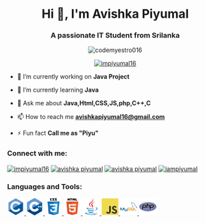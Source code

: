 <h1 align="center">Hi 👋, I'm Avishka Piyumal</h1>
<h3 align="center">A passionate IT Student from Srilanka</h3>

<p align="center"> <img src="https://komarev.com/ghpvc/?username=codemyestro016&label=Profile%20views&color=0e75b6&style=flat" alt="codemyestro016" /> </p>


<p align="center"> <a href="https://twitter.com/impiyumal16" target="blank"><img src="https://img.shields.io/twitter/follow/impiyumal16?logo=twitter&style=for-the-badge" alt="impiyumal16" /></a> </p>

- 🔭 I’m currently working on **Java Project**

- 🌱 I’m currently learning **Java**

- 💬 Ask me about **Java,Html,CSS,JS,php,C++,C**

- 📫 How to reach me **avishkapiyumal16@gmail.com**

- ⚡ Fun fact **Call me as "Piyu"**

<h3 align="left">Connect with me:</h3>
<p align="left">
<a href="https://twitter.com/impiyumal16" target="blank"><img align="center" src="https://raw.githubusercontent.com/rahuldkjain/github-profile-readme-generator/master/src/images/icons/Social/twitter.svg" alt="impiyumal16" height="30" width="40" /></a>
<a href="https://linkedin.com/in/avishka piyumal" target="blank"><img align="center" src="https://raw.githubusercontent.com/rahuldkjain/github-profile-readme-generator/master/src/images/icons/Social/linked-in-alt.svg" alt="avishka piyumal" height="30" width="40" /></a>
<a href="https://fb.com/avishka piyumal" target="blank"><img align="center" src="https://raw.githubusercontent.com/rahuldkjain/github-profile-readme-generator/master/src/images/icons/Social/facebook.svg" alt="avishka piyumal" height="30" width="40" /></a>
<a href="https://instagram.com/iampiyumal" target="blank"><img align="center" src="https://raw.githubusercontent.com/rahuldkjain/github-profile-readme-generator/master/src/images/icons/Social/instagram.svg" alt="iampiyumal" height="30" width="40" /></a>
</p>

<h3 align="left">Languages and Tools:</h3>
<p align="left"> <a href="https://www.cprogramming.com/" target="_blank" rel="noreferrer"> <img src="https://raw.githubusercontent.com/devicons/devicon/master/icons/c/c-original.svg" alt="c" width="40" height="40"/> </a> <a href="https://www.w3schools.com/cpp/" target="_blank" rel="noreferrer"> <img src="https://raw.githubusercontent.com/devicons/devicon/master/icons/cplusplus/cplusplus-original.svg" alt="cplusplus" width="40" height="40"/> </a> <a href="https://www.w3schools.com/css/" target="_blank" rel="noreferrer"> <img src="https://raw.githubusercontent.com/devicons/devicon/master/icons/css3/css3-original-wordmark.svg" alt="css3" width="40" height="40"/> </a> <a href="https://www.w3.org/html/" target="_blank" rel="noreferrer"> <img src="https://raw.githubusercontent.com/devicons/devicon/master/icons/html5/html5-original-wordmark.svg" alt="html5" width="40" height="40"/> </a> <a href="https://www.java.com" target="_blank" rel="noreferrer"> <img src="https://raw.githubusercontent.com/devicons/devicon/master/icons/java/java-original.svg" alt="java" width="40" height="40"/> </a> <a href="https://developer.mozilla.org/en-US/docs/Web/JavaScript" target="_blank" rel="noreferrer"> <img src="https://raw.githubusercontent.com/devicons/devicon/master/icons/javascript/javascript-original.svg" alt="javascript" width="40" height="40"/> </a> <a href="https://www.mysql.com/" target="_blank" rel="noreferrer"> <img src="https://raw.githubusercontent.com/devicons/devicon/master/icons/mysql/mysql-original-wordmark.svg" alt="mysql" width="40" height="40"/> </a> <a href="https://www.php.net" target="_blank" rel="noreferrer"> <img src="https://raw.githubusercontent.com/devicons/devicon/master/icons/php/php-original.svg" alt="php" width="40" height="40"/> </a> </p>

